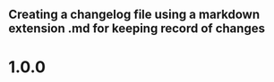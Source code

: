 ## Creating a changelog file using a markdown extension .md for keeping record of changes

# 1.0.0 
